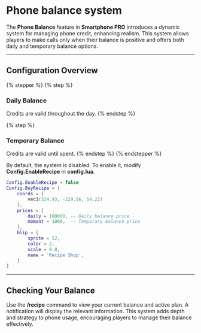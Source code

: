 # Phone balance system

The **Phone Balance** feature in **Smartphone PRO** introduces a dynamic system for managing phone credit, enhancing realism. This system allows players to make calls only when their balance is positive and offers both daily and temporary balance options.

***

## Configuration Overview

{% stepper %}
{% step %}
### **Daily Balance**

&#x20;Credits are valid throughout the day.
{% endstep %}

{% step %}
### **Temporary Balance**

Credits are valid until spent.
{% endstep %}
{% endstepper %}

By default, the system is disabled. To enable it, modify **Config.EnableRecipe** in **config.lua**.

```lua
Config.EnableRecipe = false
Config.BuyRecipe = {
    coords = {
        vec3(324.93, -229.56, 54.22)
    },
    prices = {
        daily = 100000, -- Daily balance price
        moment = 1000,  -- Temporary balance price
    },
    blip = {
        sprite = 52,
        color = 2,
        scale = 0.8,
        name = 'Recipe Shop',
    }
}
```

***

## Checking Your Balance

Use the **/recipe** command to view your current balance and active plan. A notification will display the relevant information. This system adds depth and strategy to phone usage, encouraging players to manage their balance effectively.
